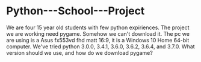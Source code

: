 # Python---School---Project
We are four 15 year old students with few python expiriences. The project we are working need pygame. Somehow we can't download it. The pc we are using is a Asus fx553vd fhd matt 16:9, it is a Windows 10 Home 64-bit computer. We've tried python 3.0.0, 3.4.1, 3.6.0, 3.6.2, 3.6.4, and 3.7.0. What version should we use, and how do we download pygame?
